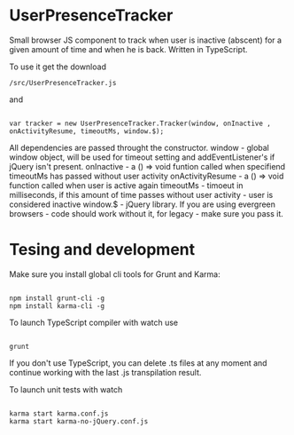 # UserPresenceTracker
Small browser JS component to track when user is inactive (abscent) for a given amount of time and when he is back. 
Written in TypeScript.

To use it get the download 

<pre><code>/src/UserPresenceTracker.js</code></pre>

and 

<pre><code>
var tracker = new UserPresenceTracker.Tracker(window, onInactive , onActivityResume, timeoutMs, window.$);
</code></pre>

All dependencies are passed throught the constructor.
window - global window object, will be used for timeout setting and addEventListener's if jQuery isn't present.
onInactive - a () => void funtion called when specifiend timeoutMs has passed without user activity
onActivityResume - a () => void function called when user is active again
timeoutMs - timoeut in milliseconds, if this amount of time passes without user activity - user is considered inactive
window.$ - jQuery library. If you are using evergreen browsers - code should work without it, for legacy - make sure you pass it.

<h1>Tesing and development</h1>

Make sure you install global cli tools for Grunt and Karma:
<pre><code>
npm install grunt-cli -g
npm install karma-cli -g
</code></pre>

To launch TypeScript compiler with watch use
<pre><code>
grunt
</code></pre>
If you don't use TypeScript, you can delete .ts files at any moment and continue working with the last .js transpilation result.

To launch unit tests with watch 
<pre><code>
karma start karma.conf.js
karma start karma-no-jQuery.conf.js
</code></pre>
